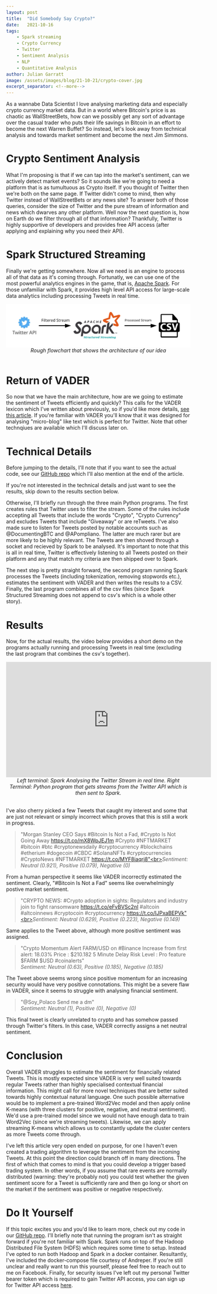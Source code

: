 ```yaml
---
layout: post
title:  "Did Somebody Say Crypto?"
date:   2021-10-16
tags: 
    - Spark streaming
    - Crypto Currency
    - Twitter
    - Sentiment Analysis
    - NLP
    - Quantitative Analysis
author: Julian Garratt
image: /assets/images/blog/21-10-21/crypto-cover.jpg
excerpt_separator: <!--more-->
---
```


<style>
    img.center {
        display: block;
        margin: 0 auto;
    }
    iframe {
        display: block;
        margin: 0 auto;
    }
</style>

As a wannabe Data Scientist I love analysing marketing data and especially crypto currency market data. But in a world where Bitcoin's price is as chaotic as WallStreetBets, how can we possibly get any sort of advantage over the casual trader who puts their life savings in Bitcoin in an effort to become the next Warren Buffet? So instead, let's look away from technical analysis and towards market sentiment and become the next Jim Simmons.

<!--more-->

# Crypto Sentiment Analysis
What I'm proposing is that if we can tap into the market's sentiment, can we actively detect market events? So it sounds like we're going to need a platform that is as tumultuous as Crypto itself. If you thought of Twitter then we're both on the same page. If Twitter didn't come to mind, then why Twitter instead of WallStreetBets or any news site? To answer both of those queries, consider the size of Twitter and the pure stream of information and news which dwarves any other platform. Well now the next question is, how on Earth do we filter through all of that information? Thankfully, Twitter is highly supportive of developers and provides free API access (after applying and explaining why you need their API).<br>

# Spark Structured Streaming 
Finally we're getting somewhere. Now all we need is an engine to process all of that data as it's coming through. Fortunatly, we can use one of the most powerful analytics engines in the game, that is, <a href="https://spark.apache.org/" target="_blank">Apache Spark</a>. For those unfamiliar with Spark, it provides high level API access for large-scale data analytics including processing Tweets in real time.

<img class="center" src="/assets/images/blog/21-10-21/flowchart.png" alt="Spark Streaming Flowchart">
<center><i>Rough flowchart that shows the architecture of our idea</i></center>
<br>

# Return of VADER
So now that we have the main architecture, how are we going to estimate the sentiment of Tweets efficiently and quickly? This calls for the VADER lexicon which I've written about previously, so if you'd like more details, <a href="https://unswdata.com/blog/2021/04/15/trading-stocks-based-on-sentiment/" target="_blank">see this article</a>. If you're familiar with VADER you'll know that it was designed for analysing "micro-blog" like text which is perfect for Twitter. Note that other technqiues are available which I'll discuss later on.
<br>

# Technical Details
Before jumping to the details, I'll note that if you want to see the actual code, see our <a href="https://github.com/MillenniumForce/DataSoc-Projects" target="_blank">GitHub repo</a> which I'll also mention at the end of the article. <br>

If you're not interested in the technical details and just want to see the results, skip down to the results section below. <br>

Otherwise, I'll briefly run through the three main Python programs. The first creates rules that Twitter uses to filter the stream. Some of the rules include accepting all Tweets that include the words "Crypto", "Crypto Currency" and excludes Tweets that include "Giveaway" or are reTweets. I've also made sure to listen for Tweets posted by notable accounts such as @DocumentingBTC and @APompliano. The latter are much rarer but are more likely to be highly relevant. The Tweets are then shoved through a socket and recieved by Spark to be analysed. It's important to note that this is all in real time, Twitter is effectively listening to all Tweets posted on their platform and any that match my criteria are then shipped over to Spark.<br>

The next step is pretty straight forward, the second program running Spark processes the Tweets (including tokenization, removing stopwords etc.), estimates the sentiment with VADER and then writes the results to a CSV. Finally, the last program combines all of the csv files (since Spark Structured Streaming does not append to csv's which is a whole other story).

# Results
Now, for the actual results, the video below provides a short demo on the programs actually running and processing Tweets in real time (excluding the last program that combines the csv's together).
<br>
<iframe width="560" height="315" src="https://www.youtube.com/embed/2lQ3aX5egug" title="YouTube video player" frameborder="0" allow="accelerometer; autoplay; clipboard-write; encrypted-media; gyroscope; picture-in-picture" allowfullscreen></iframe>
<center><i>Left terminal: Spark Analysing the Twitter Stream in real time. Right Terminal: Python program that gets streams from the Twitter API which is then sent to Spark.</i></center>
<br>

I've also cherry picked a few Tweets that caught my interest and some that are just not relevant or simply incorrect which proves that this is still a work in progress.

> "Morgan Stanley CEO Says #Bitcoin Is Not a Fad, #Crypto Is Not Going Away https://t.co/mX8WpJEJ1m  #Crypto #NFTMARKET #bitcoin #btc #cryptonewsdaily #cryptocurrency #blockchains  #etherium #dogecoin #CBDC #SolanaNFTs #cryptocurrencies #CryptoNews #NFTMARKET https://t.co/MYF8iaqrj8"<br><i>Sentiment: Neutral (0.921), Positive (0.079), Negative (0)</i><br>

From a human perspective it seems like VADER incorrectly estimated the sentiment. Clearly, "#Bitcoin Is Not a Fad" seems like overwhelmingly postive market sentiment.

> "CRYPTO NEWS:  #Crypto adoption in sights: Regulators and industry join to fight ransomware https://t.co/eFvBVSc2nI #altcoin #altcoinnews #cryptocoin #cryptocurrency https://t.co/IJPxaBEPVk"<br><i>Sentiment: Neutral (0.629), Positive (0.223), Negative (0.149)</i><br>

Same applies to the Tweet above, although more positive sentiment was assigned.

> "Crypto Momentum Alert FARM/USD on #Binance Increase from first alert: 18.03% Price : $210.182 5 Minute Delay Risk Level : Pro feature $FARM $USD #coinalerts"<br><i>Sentiment: Neutral (0.63), Positive (0.185), Negative (0.185)</i><br>

The Tweet above seems wrong since positive momentum for an increasing security would have very positive connotations. This might be a severe flaw in VADER, since it seems to struggle with analysing financial sentiment.

> "@Soy_Polaco Send me a dm"<br><i>Sentiment: Neutral (1), Positive (0), Negative (0)</i> <br>

This final tweet is clearly unrelated to crypto and has somehow passed through Twitter's filters. In this case, VADER correctly assigns a net neutral sentiment.<br>

# Conclusion
Overall VADER struggles to estimate the sentiment for financially related Tweets. This is mostly expected since VADER is very well suited towards regular Tweets rather than highly specialised contextual financial information. This might call for more novel techniques that are better suited towards highly contextual natural language. One such possible alternative would be to implement a pre-trained Word2Vec model and then apply online K-means (with three clusters for positive, negative, and neutral sentiment). We'd use a pre-trained model since we would not have enough data to train Word2Vec (since we're streaming tweets). Likewise, we can apply streaming K-means which allows us to constantly update the cluster centers as more Tweets come through.<br>

I've left this article very open ended on purpose, for one I haven't even created a trading algorithm to leverage the sentiment from the incoming Tweets. At this point the direction could branch off in many directions. The first of which that comes to mind is that you could develop a trigger based trading system. In other words, if you assume that rare events are normally distributed (warning: they're probably not) you could test whether the given sentiment score for a Tweet is sufficiently rare and then go long or short on the market if the sentiment was positive or negative respectively.<br>

# Do It Yourself 
If this topic excites you and you'd like to learn more, check out my code in our <a href="https://github.com/MillenniumForce/DataSoc-Projects" target="_blank">GitHub repo</a>. I'll briefly note that running the program isn't as straight forward if you're not familiar with Spark. Spark runs on top of the Hadoop Distributed File System (HDFS) which requires some time to setup. Instead I've opted to run both Hadoop and Spark in a docker container. Resultantly, I've included the docker-compose file courtesy of Andreper. If you're still unclear and really want to run this yourself, please feel free to reach out to me on Facebook. Finally, for security issues I've left out my personal Twitter bearer token which is required to gain Twitter API access, you can sign up for Twitter API access <a href="https://developer.twitter.com/en/apply-for-access" target="_blank">here</a>.